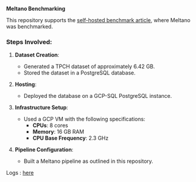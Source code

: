**Meltano Benchmarking**

This repository supports the [self-hosted benchmark article](https://dlthub.com/blog/self-hosted-tools-benchmarking), where Meltano was benchmarked. 

### Steps Involved:

1. **Dataset Creation**:
   - Generated a TPCH dataset of approximately 6.42 GB.
   - Stored the dataset in a PostgreSQL database.

2. **Hosting**:
   - Deployed the database on a GCP-SQL PostgreSQL instance.

3. **Infrastructure Setup**:
   - Used a GCP VM with the following specifications:
     - **CPUs**: 8 cores  
     - **Memory**: 16 GB RAM  
     - **CPU Base Frequency**: 2.3 GHz  

4. **Pipeline Configuration**:
   - Built a Meltano pipeline as outlined in this repository.
  
     
Logs : [here](logs/elt/devtap-postgres-to-target-bigquery/98c0eb60-c79a-4670-a651-641bbc11c49c/elt.log)
